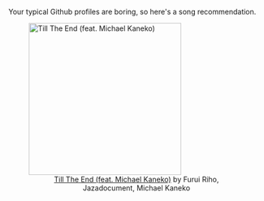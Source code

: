 Your typical Github profiles are boring, so here's a song recommendation.
<figure><img width="300" height="300" src="https://i.scdn.co/image/ab67616d0000b27398c52bd33f154deb4a74e2f3" alt="Till The End (feat. Michael Kaneko)" /><figcaption align="center"><a href="https://open.spotify.com/track/1rPBE2xlFFoSKoNO2b7oMJ" target="_blank">Till The End (feat. Michael Kaneko)</a> by Furui Riho, Jazadocument, Michael Kaneko</figcaption></figure>
